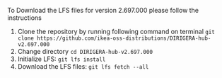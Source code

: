 To Download the LFS files for version 2.697.000 please follow the instructions

1. Clone the repository by running following command on terminal `git clone https://github.com/ikea-oss-distributions/DIRIGERA-hub-v2.697.000`
2. Change directory `cd DIRIGERA-hub-v2.697.000`
3. Initialize LFS: `git lfs install`
4. Download the LFS files: `git lfs fetch --all`
